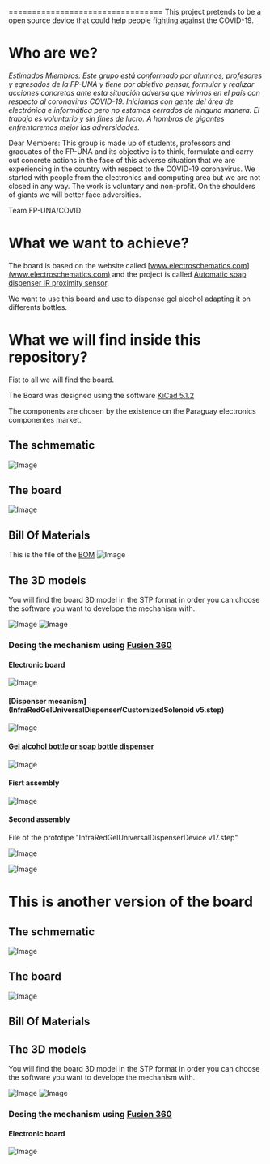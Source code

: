 =================================
This project pretends to be a open source device that could help people fighting against the COVID-19.
# Who are we?
*Estimados Miembros: Este grupo está conformado por alumnos, profesores y egresados de la FP-UNA y tiene por objetivo pensar, formular y realizar acciones concretas ante esta situación adversa que vivimos en el país con respecto al coronavirus COVID-19. Iniciamos con gente del área de electrónica e informática pero no estamos cerrados de ninguna manera. El trabajo es voluntario y sin fines de lucro. A hombros de gigantes enfrentaremos mejor las adversidades.*

Dear Members: This group is made up of students, professors and graduates of the FP-UNA and its objective is to think, formulate and carry out concrete actions in the face of this adverse situation that we are experiencing in the country with respect to the COVID-19 coronavirus. We started with people from the electronics and computing area but we are not closed in any way. The work is voluntary and non-profit. On the shoulders of giants we will better face adversities.

Team FP-UNA/COVID

# What we want to achieve?
The board is based on the website called [www.electroschematics.com](www.electroschematics.com) and the project is called [Automatic soap dispenser IR proximity sensor](https://www.electroschematics.com/automatic-soap-dispenser-ir-proximity-sensor/).

We want to use this board and use to dispense gel alcohol adapting it on differents bottles. 

# What we will find inside this repository?

Fist to all we will find the board.

The Board was designed using the software [KiCad 5.1.2](https://www.kicad.org)

The components are chosen by the existence on the Paraguay electronics componentes market.

## The schmematic

![Image](InfraRedGelUniversalDispenser/3D-MODEL-IRUGD03.png)

## The board

![Image](InfraRedGelUniversalDispenser/3D-MODEL-IRUGD02.png)

## Bill Of Materials
This is the file of the [BOM](InfraRedGelUniversalDispenser/bom/ibom.html)
![Image](InfraRedGelUniversalDispenser/3D-MODEL-IRUGD04.png)

## The 3D models

You will find the board 3D model in the STP format in order you can choose the software you want to develope the mechanism with.

![Image](InfraRedGelUniversalDispenser/3D-MODEL-IRUGD.png)
![Image](InfraRedGelUniversalDispenser/3D-MODEL-IRUGD00.png)

### Desing the mechanism using [Fusion 360](https://www.autodesk.com/products/fusion-360/students-teachers-educators)

#### Electronic board

![Image](InfraRedGelUniversalDispenser/3D-MODEL-IRUGD01.png)

#### [Dispenser mecanism](InfraRedGelUniversalDispenser/CustomizedSolenoid v5.step)

![Image](InfraRedGelUniversalDispenser/3D-MODEL-IRUGD05.png)

#### [Gel alcohol bottle or soap bottle dispenser](https://grabcad.com/library/soap-dispenser-5)

![Image](InfraRedGelUniversalDispenser/3D-MODEL-IRUGD06.png)

#### Fisrt assembly

![Image](InfraRedGelUniversalDispenser/3D-MODEL-IRUGD07.png)

#### Second assembly

File of the prototipe "InfraRedGelUniversalDispenserDevice v17.step"

![Image](InfraRedGelUniversalDispenser/3D-MODEL-IRUGD08.png)

![Image](InfraRedGelUniversalDispenser/3D-MODEL-IRUGD09.png)

# This is another version of the board
## The schmematic

![Image](Phothoresistor_Gel_Universal_Dispenser/rev01.png)

## The board

![Image](Phothoresistor_Gel_Universal_Dispenser/rev00.png)

## Bill Of Materials

## The 3D models

You will find the board 3D model in the STP format in order you can choose the software you want to develope the mechanism with.

![Image](Phothoresistor_Gel_Universal_Dispenser/rev02.png)
![Image](Phothoresistor_Gel_Universal_Dispenser/rev03.png)

### Desing the mechanism using [Fusion 360](https://www.autodesk.com/products/fusion-360/students-teachers-educators)

#### Electronic board

![Image](Phothoresistor_Gel_Universal_Dispenser/rev04.png)
